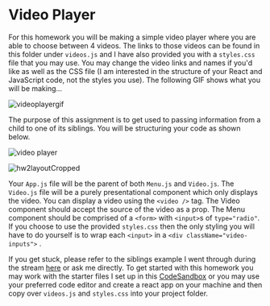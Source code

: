 # Video Player

For this homework you will be making a simple video player where you are able to choose between 4 videos. The links to those videos can be found in this folder under `videos.js` and I have also provided you with a `styles.css` file that you may use. You may change the video links and names if you'd like as well as the CSS file (I am interested in the structure of your React and JavaScript code, not the styles you use). The following GIF shows what you will be making...

![videoplayergif](https://imgur.com/9hEtjnI.gif)

The purpose of this assignment is to get used to passing information from a child to one of its siblings. You will be structuring your code as shown below.

![video player](https://imgur.com/h88oKnU.png)

![hw2layoutCropped](C:\Users\henry\Pictures\hw2layoutCropped.png)

Your `App.js` file will be the parent of both `Menu.js` and `Video.js`. The `Video.js` file will be a purely presentational component which only displays the video. You can display a video using the `<video />` tag. The Video component should accept the source of the video as a prop. The Menu component should be comprised of a `<form>` with `<input>`s of `type="radio"`. If you choose to use the provided `styles.css` then the only styling you will have to do yourself is to wrap each `<input>` in a `<div className="video-inputs">` .

If you get stuck, please refer to the siblings example I went through during the stream [here](https://codesandbox.io/s/update-sibling-fz9gd) or ask me directly. To get started with this homework you may work with the starter files I set up in this [CodeSandbox](https://codesandbox.io/s/video-player-starter-65mc6) or you may use your preferred code editor and create a react app on your machine and then copy over `videos.js` and `styles.css` into your project folder.